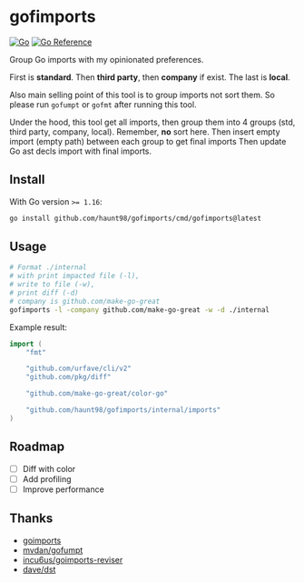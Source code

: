 # gofimports

[![Go](https://github.com/haunt98/gofimports/workflows/Go/badge.svg?branch=main)](https://github.com/haunt98/gofimports/actions)
[![Go Reference](https://pkg.go.dev/badge/github.com/haunt98/gofimports.svg)](https://pkg.go.dev/github.com/haunt98/gofimports)

Group Go imports with my opinionated preferences.

First is **standard**.
Then **third party**, then **company** if exist.
The last is **local**.

Also main selling point of this tool is to group imports not sort them.
So please run `gofumpt` or `gofmt` after running this tool.

Under the hood, this tool get all imports, then group them into 4 groups (std, third party, company, local).
Remember, **no** sort here.
Then insert empty import (empty path) between each group to get final imports
Then update Go ast decls import with final imports.

## Install

With Go version `>= 1.16`:

```sh
go install github.com/haunt98/gofimports/cmd/gofimports@latest
```

## Usage

```sh
# Format ./internal
# with print impacted file (-l),
# write to file (-w),
# print diff (-d)
# company is github.com/make-go-great
gofimports -l -company github.com/make-go-great -w -d ./internal
```

Example result:

```go
import (
    "fmt"

    "github.com/urfave/cli/v2"
    "github.com/pkg/diff"

    "github.com/make-go-great/color-go"

    "github.com/haunt98/gofimports/internal/imports"
)
```

## Roadmap

- [ ] Diff with color
- [ ] Add profiling
- [ ] Improve performance

## Thanks

- [goimports](https://pkg.go.dev/golang.org/x/tools/cmd/goimports)
- [mvdan/gofumpt](https://github.com/mvdan/gofumpt)
- [incu6us/goimports-reviser](https://github.com/incu6us/goimports-reviser)
- [dave/dst](https://github.com/dave/dst)
